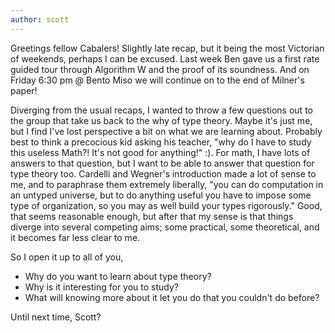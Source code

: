 ```yaml
---
author: scott
---
```

Greetings fellow Cabalers!
Slightly late recap, but it being the most Victorian of weekends, perhaps I can be excused. Last week Ben gave us a first rate guided tour through Algorithm W and the proof of its soundness. And on Friday 6:30 pm @ Bento Miso we will continue on to the end of Milner's paper!

Diverging from the usual recaps, I wanted to throw a few questions out to the group that take us back to the why of type theory. Maybe it's just me, but I find I've lost perspective a bit on what we are learning about. Probably best to think a precocious kid asking his teacher, "why do I have to study this useless Math?! It's not good for anything!" :). For math, I have lots of answers to that question, but I want to be able to answer that question for type theory too. Cardelli and Wegner's introduction made a lot of sense to me, and to paraphrase them extremely liberally, "you can do computation in an untyped universe, but to do anything useful you have to impose some type of organization, so you may as well build your types rigorously."
Good, that seems reasonable enough, but after that my sense is that things diverge into several competing aims; some practical, some theoretical, and it becomes far less clear to me.

So I open it up to all of you,
* Why do you want to learn about type theory?
* Why is it interesting for you to study?
* What will knowing more about it let you do that you couldn't do before?

Until next time,
Scott?